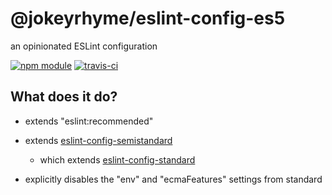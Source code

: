 # @jokeyrhyme/eslint-config-es5

an opinionated ESLint configuration

[![npm module](https://img.shields.io/npm/v/@jokeyrhyme/eslint-config-es5.svg)](https://www.npmjs.com/package/@jokeyrhyme/eslint-config-es5)
[![travis-ci](https://img.shields.io/travis/jokeyrhyme/eslint-config-es5.svg)](https://travis-ci.org/jokeyrhyme/eslint-config-es5)

## What does it do?

- extends "eslint:recommended"

- extends [eslint-config-semistandard](https://github.com/Flet/eslint-config-semistandard)

    - which extends [eslint-config-standard](https://github.com/feross/eslint-config-standard)

- explicitly disables the "env" and "ecmaFeatures" settings from standard
